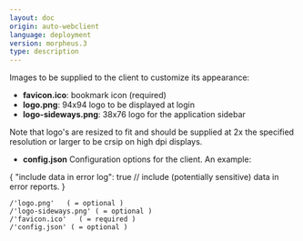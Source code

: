 ```yaml
---
layout: doc
origin: auto-webclient
language: deployment
version: morpheus.3
type: description
---
```


Images to be supplied to the client to customize its appearance:
- **favicon.ico**:         bookmark icon (required)
- **logo.png**:            94x94 logo to be displayed at login
- **logo-sideways.png**:   38x76 logo for the application sidebar

Note that logo's are resized to fit and should be supplied at 2x the specified
resolution or larger to be crsip on high dpi displays.

- **config.json**          Configuration options for the client.
 An example:

{
	"include data in error log": true // include (potentially sensitive) data in error reports.
}
```
/'logo.png'   ( = optional )
/'logo-sideways.png' ( = optional )
/'favicon.ico'   ( = required )
/'config.json' ( = optional )
```
```

